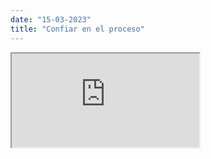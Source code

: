 ```yaml
---
date: "15-03-2023"
title: "Confiar en el proceso"
---
```

<iframe src="https://www.youtube.com/embed/QF44oZKVk8w" allowfullscreen></iframe>
